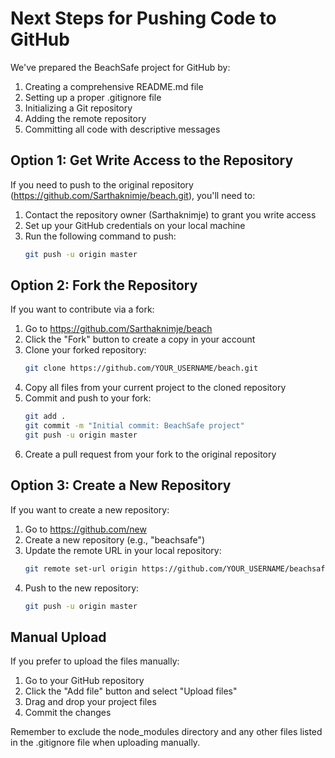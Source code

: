 # Next Steps for Pushing Code to GitHub

We've prepared the BeachSafe project for GitHub by:

1. Creating a comprehensive README.md file
2. Setting up a proper .gitignore file
3. Initializing a Git repository
4. Adding the remote repository
5. Committing all code with descriptive messages

## Option 1: Get Write Access to the Repository

If you need to push to the original repository (https://github.com/Sarthaknimje/beach.git), you'll need to:

1. Contact the repository owner (Sarthaknimje) to grant you write access
2. Set up your GitHub credentials on your local machine
3. Run the following command to push:
   ```bash
   git push -u origin master
   ```

## Option 2: Fork the Repository

If you want to contribute via a fork:

1. Go to https://github.com/Sarthaknimje/beach
2. Click the "Fork" button to create a copy in your account
3. Clone your forked repository:
   ```bash
   git clone https://github.com/YOUR_USERNAME/beach.git
   ```
4. Copy all files from your current project to the cloned repository
5. Commit and push to your fork:
   ```bash
   git add .
   git commit -m "Initial commit: BeachSafe project"
   git push -u origin master
   ```
6. Create a pull request from your fork to the original repository

## Option 3: Create a New Repository

If you want to create a new repository:

1. Go to https://github.com/new
2. Create a new repository (e.g., "beachsafe")
3. Update the remote URL in your local repository:
   ```bash
   git remote set-url origin https://github.com/YOUR_USERNAME/beachsafe.git
   ```
4. Push to the new repository:
   ```bash
   git push -u origin master
   ```

## Manual Upload

If you prefer to upload the files manually:

1. Go to your GitHub repository
2. Click the "Add file" button and select "Upload files"
3. Drag and drop your project files
4. Commit the changes

Remember to exclude the node_modules directory and any other files listed in the .gitignore file when uploading manually. 